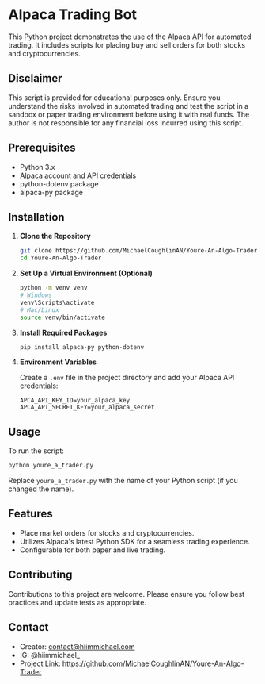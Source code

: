 # Alpaca Trading Bot

This Python project demonstrates the use of the Alpaca API for automated trading. It includes scripts for placing buy and sell orders for both stocks and cryptocurrencies.

## Disclaimer

This script is provided for educational purposes only. Ensure you understand the risks involved in automated trading and test the script in a sandbox or paper trading environment before using it with real funds. The author is not responsible for any financial loss incurred using this script.

## Prerequisites

- Python 3.x
- Alpaca account and API credentials
- python-dotenv package
- alpaca-py package

## Installation

1. **Clone the Repository**

   ```sh
   git clone https://github.com/MichaelCoughlinAN/Youre-An-Algo-Trader.git
   cd Youre-An-Algo-Trader
   ```

2. **Set Up a Virtual Environment (Optional)**

   ```sh
   python -m venv venv
   # Windows
   venv\Scripts\activate
   # Mac/Linux
   source venv/bin/activate
   ```

3. **Install Required Packages**

   ```sh
   pip install alpaca-py python-dotenv
   ```

4. **Environment Variables**

   Create a `.env` file in the project directory and add your Alpaca API credentials:

   ```
   APCA_API_KEY_ID=your_alpaca_key
   APCA_API_SECRET_KEY=your_alpaca_secret
   ```

## Usage

To run the script:

```sh
python youre_a_trader.py
```

Replace `youre_a_trader.py` with the name of your Python script (if you changed the name).

## Features

- Place market orders for stocks and cryptocurrencies.
- Utilizes Alpaca's latest Python SDK for a seamless trading experience.
- Configurable for both paper and live trading.

## Contributing

Contributions to this project are welcome. Please ensure you follow best practices and update tests as appropriate.


## Contact

- Creator: contact@hiimmichael.com
- IG: @hiimmichael_
- Project Link: https://github.com/MichaelCoughlinAN/Youre-An-Algo-Trader